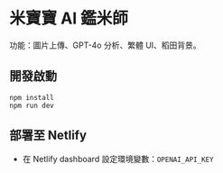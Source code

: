 # 米寶寶 AI 鑑米師

功能：圖片上傳、GPT-4o 分析、繁體 UI、稻田背景。

## 開發啟動
```
npm install
npm run dev
```

## 部署至 Netlify
- 在 Netlify dashboard 設定環境變數：`OPENAI_API_KEY`
